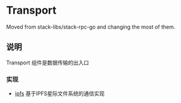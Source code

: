 # Transport

Moved from stack-libs/stack-rpc-go and changing the most of them.


## 说明

Transport 组件是数据传输的出入口


### 实现

- [ipfs](./ipfs) 基于IPFS星际文件系统的通信实现